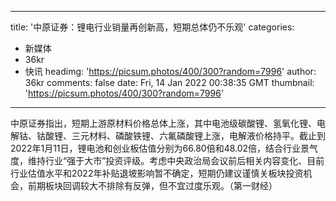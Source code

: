 
---
title: '中原证券：锂电行业销量再创新高，短期总体仍不乐观'
categories: 
 - 新媒体
 - 36kr
 - 快讯
headimg: 'https://picsum.photos/400/300?random=7996'
author: 36kr
comments: false
date: Fri, 14 Jan 2022 00:38:35 GMT
thumbnail: 'https://picsum.photos/400/300?random=7996'
---

<div>   
中原证券指出，短期上游原材料价格总体上涨，其中电池级碳酸锂、氢氧化锂、电解钴、钴酸锂、三元材料、磷酸铁锂、六氟磷酸锂上涨，电解液价格持平。截止到2022年1月11日，锂电池和创业板估值分别为66.80倍和48.02倍，结合行业景气度，维持行业“强于大市”投资评级。考虑中央政治局会议前后相关内容变化、目前行业估值水平和2022年补贴退坡影响暂不确定，短期仍建议谨慎关板块投资机会，前期板块回调较大不排除有反弹，但不宜过度乐观。（第一财经）  
</div>
            